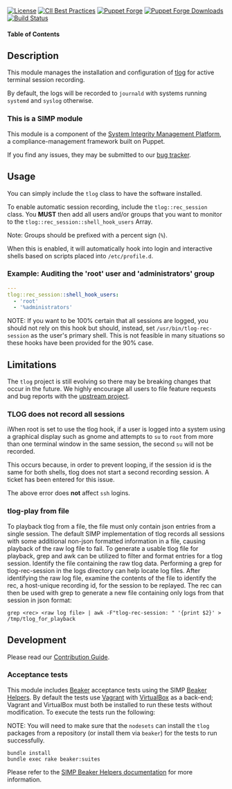[![License](https://img.shields.io/:license-apache-blue.svg)](http://www.apache.org/licenses/LICENSE-2.0.html)
[![CII Best Practices](https://bestpractices.coreinfrastructure.org/projects/73/badge)](https://bestpractices.coreinfrastructure.org/projects/73)
[![Puppet Forge](https://img.shields.io/puppetforge/v/simp/tlog.svg)](https://forge.puppetlabs.com/simp/tlog)
[![Puppet Forge Downloads](https://img.shields.io/puppetforge/dt/simp/tlog.svg)](https://forge.puppetlabs.com/simp/tlog)
[![Build Status](https://travis-ci.org/simp/pupmod-simp-tlog.svg)](https://travis-ci.org/simp/pupmod-simp-tlog)

#### Table of Contents

## Description

This module manages the installation and configuration of
[tlog](http://scribery.github.io/tlog/) for active terminal session recording.

By default, the logs will be recorded to `journald` with systems running
`systemd` and `syslog` otherwise.

### This is a SIMP module

This module is a component of the [System Integrity Management Platform](https://simp-project.com),
a compliance-management framework built on Puppet.

If you find any issues, they may be submitted to our
[bug tracker](https://simp-project.atlassian.net/).

## Usage

You can simply include the `tlog` class to have the software installed.

To enable automatic session recording, include the `tlog::rec_session` class.
You **MUST** then add all users and/or groups that you want to monitor to the
`tlog::rec_session::shell_hook_users` Array.

Note: Groups should be prefixed with a percent sign (`%`).

When this is enabled, it will automatically hook into login and interactive
shells based on scripts placed into `/etc/profile.d`.

### Example: Auditing the 'root' user and 'administrators' group

```yaml
---
tlog::rec_session::shell_hook_users:
  - 'root'
  - '%administrators'
```

NOTE: If you want to be 100% certain that all sessions are logged, you should
not rely on this hook but should, instead, set `/usr/bin/tlog-rec-session` as
the user's primary shell. This is not feasible in many situations so these
hooks have been provided for the 90% case.

## Limitations

The `tlog` project is still evolving so there may be breaking changes that
occur in the future. We highly encourage all users to file feature requests and
bug reports with the [upstream project](https://github.com/Scribery/tlog).

### TLOG does not record all sessions

iWhen root is set to use the tlog hook, if a user is logged into a system using
a graphical display such as gnome and attempts to `su` to `root` from more than
one terminal window in the same session, the second `su` will not be recorded.

This occurs because, in order to prevent looping, if  the session id is the same
for both shells, tlog does not start a second recording session. A ticket has been
entered for this issue.

The above error does **not** affect `ssh` logins.


### tlog-play from file

To playback tlog from a file, the file must only contain json entries from a
single session. The default SIMP implementation of tlog records all sessions
with some additional non-json formatted information in a file, causing playback
of the raw log file to fail. To generate a usable tlog file for playback, grep
and awk can be utilized to filter and format entries for a tlog session.
Identify the file containing the raw tlog data. Performing a grep for
tlog-rec-session in the logs directory can help locate log files. After
identifying the raw log file, examine the contents of the file to identify the
rec, a host-unique recording id, for the session to be replayed. The rec can
then be used with grep to generate a new file containing only logs from that
session in json format:

`grep <rec> <raw log file> | awk -F"tlog-rec-session: " '{print $2}' > /tmp/tlog_for_playback`

## Development

Please read our [Contribution Guide](https://simp.readthedocs.io/en/stable/contributors_guide/index.html).

### Acceptance tests

This module includes [Beaker](https://github.com/puppetlabs/beaker) acceptance
tests using the SIMP [Beaker Helpers](https://github.com/simp/rubygem-simp-beaker-helpers).
By default the tests use [Vagrant](https://www.vagrantup.com/) with
[VirtualBox](https://www.virtualbox.org) as a back-end; Vagrant and VirtualBox
must both be installed to run these tests without modification. To execute the
tests run the following:

NOTE: You will need to make sure that the `nodesets` can install the `tlog`
packages from a repository (or install them via `beaker`) for the tests to run
successfully.

```shell
bundle install
bundle exec rake beaker:suites
```

Please refer to the [SIMP Beaker Helpers documentation](https://github.com/simp/rubygem-simp-beaker-helpers/blob/master/README.md)
for more information.
